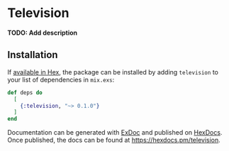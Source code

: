 # Television

**TODO: Add description**

## Installation

If [available in Hex](https://hex.pm/docs/publish), the package can be installed
by adding `television` to your list of dependencies in `mix.exs`:

```elixir
def deps do
  [
    {:television, "~> 0.1.0"}
  ]
end
```

Documentation can be generated with [ExDoc](https://github.com/elixir-lang/ex_doc)
and published on [HexDocs](https://hexdocs.pm). Once published, the docs can
be found at <https://hexdocs.pm/television>.

